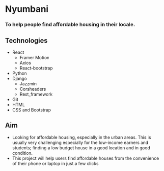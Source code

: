 # Nyumbani

### To help people find affordable housing in their locale.

## Technologies
- React
  + Framer Motion
  + Axios
  + React-bootstrap
- Python
- Django
  + Jazzmin
  + Corsheaders
  + Rest_framework
- Git
- HTML
- CSS and Bootstrap

## Aim
- Looking for affordable housing, especially in the urban areas. This is usually very
challenging especially for the low-income earners and students; finding a low budget house
in a good location and in good condition.
- This project will help users find affordable houses from the convenience of their phone or
laptop in just a few clicks

